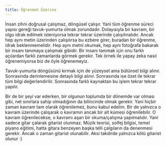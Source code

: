 ```yaml
---
title: Öğrenmek Üzerine
---
```


İnsan zihni doğrusal çalışmaz, döngüsel çalışır.  Yani tüm öğrenme süreci
yapısı gereği tavuk-yumurta olmak zorundadır.  Dolayısıyla bir kavram, bir olgu
idrak edilmek isteniyorsa tekrar tekrar üzerinde çalışılmalıdır.  Ancak hep
aynı metin üzerinden çalışılırsa bu ezbere girer, buradan bir öğrenme, idrak
beklenmemelidir.  Hep aynı metni okumak, hep aynı fotoğrafa bakarak bir insanı
tanımaya çalışmak gibidir.  Bir insanı tanımak için onu farklı açılardan farklı
zamanlarda görmek gerekir.  Tek örnek ile yapay zeka nasıl öğrenemiyorsa biz de
öyle öğrenemeyiz.

Tavuk-yumurta döngüsünü kırmak için de yüzeysel ama bütünsel bilgi alınır.
Sonrasında derinlemesine detaylı bilgi alınır. Sonrasında ise özet ile tekrar
tüm bilgi değerlendirilir. Sonrasında farklı kaynaktan bu işlem tekrar tekrar
yapılır.

Bir de bir şeyi var ederken, bir olgunun toplumda bir dönemde var olması gibi,
net sınırlara sahip olmadığının da bilincinde olmak gerekir. Yani hiçbir zaman
kavram tam olarak öğrenilemez, bunu kabul edelim. Bir de yalnızca o kavram
üzerinde çalışarak o kavramın ancak bir alt kümesi öğrenilebilir. O kavram
öğrenilecekse, o kavramı aşan bir okuma/çalışma yapılmalıdır. Yani sadece gitar
çalarak gitarist olunmaz. Müzik teorisi, solfej bilgisi, temel piyano eğitimi,
hatta gitara benzeyen başka telli çalgıların da denenmesi gerekir. Ancak o
zaman gitarist olunabilir. Aksi takdirde yalnızca kötü gitarist olunur :)
